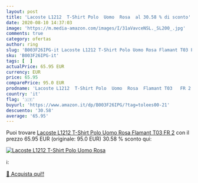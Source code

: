 ```yaml
---
layout: post
title: 'Lacoste L1212  T-Shirt Polo  Uomo  Rosa  al 30.58 % di sconto'
date: 2020-08-10 14:37:03
image: 'https://m.media-amazon.com/images/I/31aVavceNSL._SL200_.jpg'
comments: true
category: ofertas
author: ring
slug: 'B003F26IPG-it Lacoste L1212 T-Shirt Polo Uomo Rosa Flamant T03 FR 2'
sku: 'B003F26IPG-it'
tags: [  ]
actualPrice: 65.95 EUR
currency: EUR
price: 65.95
comparePrice: 95.0 EUR
prodname: 'Lacoste L1212  T-Shirt Polo  Uomo  Rosa  Flamant T03   FR 2'
country: 'it'
flag: '🇮🇹'
buyurl: 'https://www.amazon.it/dp/B003F26IPG/?tag=tolees00-21'
descuento: '30.58'
average: '65.95'
---
```


Puoi trovare [Lacoste L1212  T-Shirt Polo  Uomo  Rosa  Flamant T03   FR 2](https://www.amazon.it/dp/B003F26IPG/?tag=tolees00-21) con il prezzo 65.95 EUR (originale: 95.0 EUR) 30.58 % sconto qui:

[![Lacoste L1212  T-Shirt Polo  Uomo  Rosa ](https://m.media-amazon.com/images/I/31aVavceNSL._SL200_.jpg)](https://www.amazon.it/dp/B003F26IPG/?tag=tolees00-21)

ℹ️:


[🛒 Acquista qui!!](https://www.amazon.it/dp/B003F26IPG/?tag=tolees00-21)
